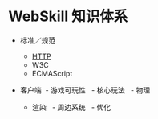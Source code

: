 # WebSkill 知识体系

- 标准／规范
  - [HTTP](https://eyvic.github.io/2018/05/16/HTTP/)
  - W3C
  - ECMAScript
    
- 客户端
  - 游戏可玩性
   - 核心玩法
   - 物理
   - 渲染
   - 周边系统
   - 优化
